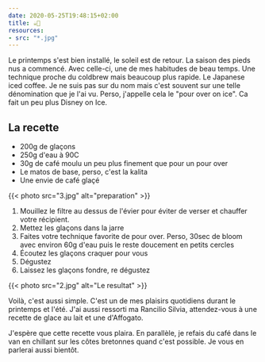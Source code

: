 ```yaml
---
date: 2020-05-25T19:48:15+02:00
title: ☕️🧊
resources:
- src: "*.jpg"
---
```


Le printemps s'est bien installé, le soleil est de retour. La saison des pieds nus a commencé. Avec celle-ci, une de mes habitudes de beau temps. Une technique proche du coldbrew mais beaucoup plus rapide. Le Japanese iced coffee. Je ne suis pas sur du nom mais c'est souvent sur une telle dénomination que je l'ai vu. Perso, j'appelle cela le "pour over on ice". Ca fait un peu plus Disney on Ice. 

## La recette

- 200g de glaçons
- 250g d'eau à 90C
- 30g de café moulu un peu plus finement que pour un pour over
- Le matos de base, perso, c'est la kalita
- Une envie de café glaçé

{{< photo src="3.jpg" alt="preparation" >}}

1. Mouillez le filtre au dessus de l'évier pour éviter de verser et chauffer votre récipient.
2. Mettez les glaçons dans la jarre
3. Faites votre technique favorite de pour over. Perso, 30sec de bloom avec environ 60g d'eau puis le reste doucement en petits cercles
4. Écoutez les glaçons craquer pour vous
5. Dégustez
6. Laissez les glaçons fondre, re dégustez

{{< photo src="2.jpg" alt="Le resultat" >}}

Voilà, c'est aussi simple. C'est un de mes plaisirs quotidiens durant le printemps et l'été. J'ai aussi ressorti ma Rancilio Silvia, attendez-vous à une recette de glace au lait et une d'Affogato.

J'espère que cette recette vous plaira. En parallèle, je refais du café dans le van en chillant sur les côtes bretonnes quand c'est possible. Je vous en parlerai aussi bientôt. 

